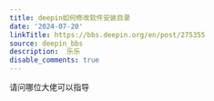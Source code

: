 ```yaml
---
title: deepin如何修改软件安装目录
date: '2024-07-20'
linkTitle: https://bbs.deepin.org/en/post/275355
source: deepin_bbs
description:  乐乐 
disable_comments: true
---
```

请问哪位大佬可以指导
